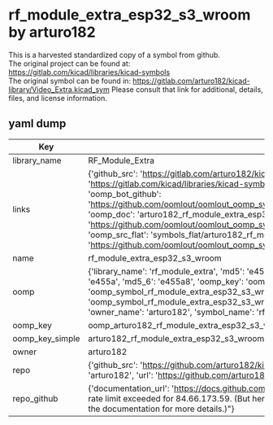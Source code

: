 # rf_module_extra_esp32_s3_wroom by arturo182  
This is a harvested standardized copy of a symbol from github.  
The original project can be found at:  
https://gitlab.com/kicad/libraries/kicad-symbols  
The original symbol can be found in:
https://gitlab.com/arturo182/kicad-library/Video_Extra.kicad_sym
Please consult that link for additional, details, files, and license information.  
## yaml dump  
| Key | Value |  
| --- | --- |  
| library_name | RF_Module_Extra |  
| links | {'github_src': 'https://gitlab.com/arturo182/kicad-library/Video_Extra.kicad_sym', 'github_src_repo': 'https://gitlab.com/kicad/libraries/kicad-symbols', 'oomp_bot': 'arturo182_rf_module_extra_esp32_s3_wroom/working', 'oomp_bot_github': 'https://github.com/oomlout/oomlout_oomp_symbol_bot/tree/main/arturo182_rf_module_extra_esp32_s3_wroom/working', 'oomp_doc': 'arturo182_rf_module_extra_esp32_s3_wroom/working', 'oomp_doc_github': 'https://github.com/oomlout/oomlout_oomp_symbol_doc/tree/main/arturo182_rf_module_extra_esp32_s3_wroom/working', 'oomp_src_flat': 'symbols_flat/arturo182_rf_module_extra_esp32_s3_wroom/working', 'oomp_src_flat_github': 'https://github.com/oomlout/oomlout_oomp_symbol_src/tree/main/arturo182_rf_module_extra_esp32_s3_wroom/working'} |  
| name | rf_module_extra_esp32_s3_wroom |  
| oomp | {'library_name': 'rf_module_extra', 'md5': 'e455a87bc10aadd6fdd43cd7612806d8', 'md5_10': 'e455a87bc1', 'md5_5': 'e455a', 'md5_6': 'e455a8', 'oomp_key': 'oomp_rf_module_extra_esp32_s3_wroom', 'oomp_key_extra': 'oomp_symbol_rf_module_extra_esp32_s3_wroom', 'oomp_key_full': 'oomp_symbol_rf_module_extra_esp32_s3_wroom_e455a8', 'oomp_key_simple': 'rf_module_extra_esp32_s3_wroom', 'owner_name': 'arturo182', 'symbol_name': 'rf_module_extra_esp32_s3_wroom'} |  
| oomp_key | oomp_arturo182_rf_module_extra_esp32_s3_wroom |  
| oomp_key_simple | arturo182_rf_module_extra_esp32_s3_wroom |  
| owner | arturo182 |  
| repo | {'github_src': 'https://github.com/arturo182/kicad-library/Video_Extra.kicad_sym', 'name': 'kicad-library', 'owner': 'arturo182', 'url': 'https://github.com/arturo182/kicad-library'} |  
| repo_github | {'documentation_url': 'https://docs.github.com/rest/overview/resources-in-the-rest-api#rate-limiting', 'message': "API rate limit exceeded for 84.66.173.59. (But here's the good news: Authenticated requests get a higher rate limit. Check out the documentation for more details.)"} |  

